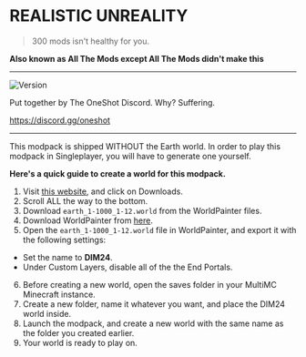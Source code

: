 # REALISTIC UNREALITY
> 300 mods isn't healthy for you.

**Also known as All The Mods except All The Mods didn't make this**

---

![Version](https://img.shields.io/badge/version-1.0.0-yellow.svg?cacheSeconds=2592000)

Put together by The OneShot Discord. Why? Suffering.

https://discord.gg/oneshot

---

This modpack is shipped WITHOUT the Earth world. In order to play this modpack in Singleplayer, you will have to generate one yourself.

**Here's a quick guide to create a world for this modpack.**
1. Visit [this website](https://earth.motfe.net/), and click on Downloads.
2. Scroll ALL the way to the bottom.
3. Download `earth_1-1000_1-12.world` from the WorldPainter files.
4. Download WorldPainter from [here](https://www.worldpainter.net/).
5. Open the `earth_1-1000_1-12.world` file in WorldPainter, and export it with the following settings: 
- Set the name to **DIM24**.
- Under Custom Layers, disable all of the the End Portals.
6. Before creating a new world, open the saves folder in your MultiMC Minecraft instance.
7. Create a new folder, name it whatever you want, and place the DIM24 world inside.
8. Launch the modpack, and create a new world with the same name as the folder you created earlier.
9. Your world is ready to play on.